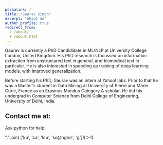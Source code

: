 ```yaml
---
permalink: /
title: "Gaurav Singh"
excerpt: "About me"
author_profile: true
redirect_from: 
  - /about/
  - /about.html
---
```


Gaurav is currently a PhD Candididate in ML/NLP at University College London, United Kingdom. His PhD research is focussed on information extraction from unstructured text in general, and biomedical text in particular. He is also interested in speeding up training of deep learning models, with improved generalization. 


Before starting his PhD, Gaurav was an intern at Yahoo! labs. Prior to that he was a Master's student in Data Mining at University of Pierre and Marie Curie, France as an Erasmus Mundus Category A scholar. He did his undergrad in Computer Science from Delhi College of Engineering, University of Delhi, India. 


Contact me at:
------
Ask python for help!

".".join( ['ku', 'ca', 'lcu', 'sc@hgnis', 'g'])[::-1]     